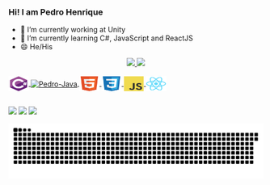 ### Hi! I am Pedro Henrique


- 🔭 I’m currently working at Unity
- 🌱 I’m currently learning C#, JavaScript and ReactJS
- 😄 He/His

<div align="center">
  <a href="https://github.com/PHSdeM">
  <img height="160em" src="https://github-readme-stats.vercel.app/api?username=PHSdeM&show_icons=true&theme=outrun&include_all_commits=true&count_private=true"/>
  <img height="160em" src="https://github-readme-stats.vercel.app/api/top-langs/?username=PHSdeM&layout=compact&langs_count=7&theme=dark"/>
</div>

<div style="display: inline_block"><br>
  <img align="center" alt="Pedro-Csharp" height="30" width="40" src="https://raw.githubusercontent.com/devicons/devicon/master/icons/csharp/csharp-original.svg">
  <img align="center" alt="Pedro-Java" height="30" width="40" src="https://raw.githubusercontent.com/jmnote/z-icons/master/svg/java.svg">
  <img align="center" alt="Pedro-HTML" height="30" width="40" src="https://github.com/devicons/devicon/blob/master/icons/html5/html5-original.svg">
  <img align="center" alt="Pedro-CSS" height="30" width="40" src="https://github.com/devicons/devicon/blob/master/icons/css3/css3-original.svg">
  <img align="center" alt="Pedro-JS" height="30" width="40" src="https://github.com/devicons/devicon/blob/master/icons/javascript/javascript-original.svg">
  <img align="center" alt="Pedro-ReactJS" height="30" width="40" src="https://github.com/devicons/devicon/blob/master/icons/react/react-original.svg">
</div>
  
   ##
 
<div> 
  <a href="https://www.instagram.com/phsdem" target="_blank"><img src="https://img.shields.io/badge/-Instagram-%23E4405F?style=for-the-badge&logo=instagram&logoColor=white" target="_blank"></a> 
  <a href = "mailto:pedrohsantosdemoura@gmail.com"><img src="https://img.shields.io/badge/-Gmail-%23333?style=for-the-badge&logo=gmail&logoColor=white" target="_blank"></a>
  <a href="https://www.linkedin.com/in/pedro-henrique-381a53210" target="_blank"><img src="https://img.shields.io/badge/-LinkedIn-%230077B5?style=for-the-badge&logo=linkedin&logoColor=white" target="_blank"></a> 
 
 ![Snake animation](https://github.com/PHSdeM/PHSdeM/blob/output/github-contribution-grid-snake.svg)
 
</div>
